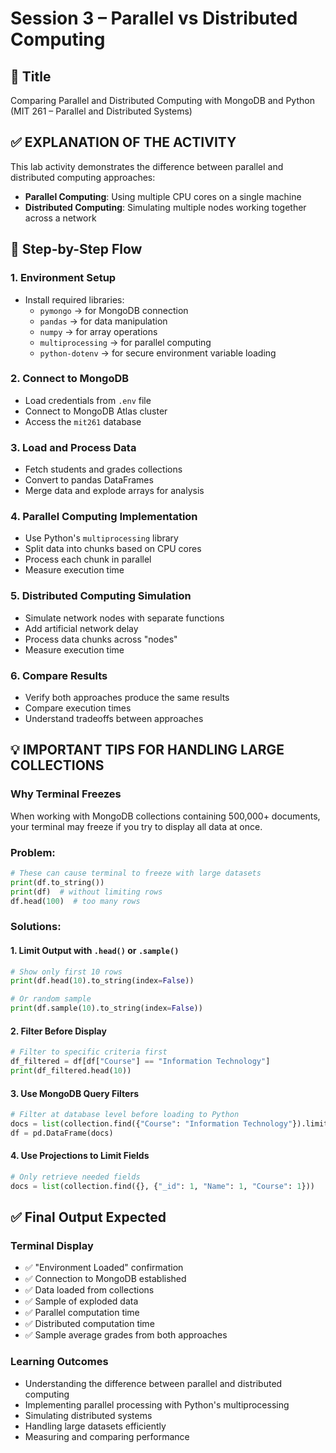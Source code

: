 # Session 3 – Parallel vs Distributed Computing

## 🧪 Title
Comparing Parallel and Distributed Computing with MongoDB and Python
(MIT 261 – Parallel and Distributed Systems)

## ✅ EXPLANATION OF THE ACTIVITY
This lab activity demonstrates the difference between parallel and distributed computing approaches:
- **Parallel Computing**: Using multiple CPU cores on a single machine
- **Distributed Computing**: Simulating multiple nodes working together across a network

## 📝 Step-by-Step Flow

### 1. Environment Setup
- Install required libraries:
  - `pymongo` → for MongoDB connection
  - `pandas` → for data manipulation
  - `numpy` → for array operations
  - `multiprocessing` → for parallel computing
  - `python-dotenv` → for secure environment variable loading

### 2. Connect to MongoDB
- Load credentials from `.env` file
- Connect to MongoDB Atlas cluster
- Access the `mit261` database

### 3. Load and Process Data
- Fetch students and grades collections
- Convert to pandas DataFrames
- Merge data and explode arrays for analysis

### 4. Parallel Computing Implementation
- Use Python's `multiprocessing` library
- Split data into chunks based on CPU cores
- Process each chunk in parallel
- Measure execution time

### 5. Distributed Computing Simulation
- Simulate network nodes with separate functions
- Add artificial network delay
- Process data chunks across "nodes"
- Measure execution time

### 6. Compare Results
- Verify both approaches produce the same results
- Compare execution times
- Understand tradeoffs between approaches

## 💡 IMPORTANT TIPS FOR HANDLING LARGE COLLECTIONS

### Why Terminal Freezes
When working with MongoDB collections containing 500,000+ documents, your terminal may freeze if you try to display all data at once.

### Problem:
```python
# These can cause terminal to freeze with large datasets
print(df.to_string())
print(df)  # without limiting rows
df.head(100)  # too many rows
```

### Solutions:

#### 1. Limit Output with `.head()` or `.sample()`
```python
# Show only first 10 rows
print(df.head(10).to_string(index=False))

# Or random sample
print(df.sample(10).to_string(index=False))
```

#### 2. Filter Before Display
```python
# Filter to specific criteria first
df_filtered = df[df["Course"] == "Information Technology"]
print(df_filtered.head(10))
```

#### 3. Use MongoDB Query Filters
```python
# Filter at database level before loading to Python
docs = list(collection.find({"Course": "Information Technology"}).limit(10))
df = pd.DataFrame(docs)
```

#### 4. Use Projections to Limit Fields
```python
# Only retrieve needed fields
docs = list(collection.find({}, {"_id": 1, "Name": 1, "Course": 1}))
```

## ✅ Final Output Expected

### Terminal Display
- ✅ "Environment Loaded" confirmation
- ✅ Connection to MongoDB established
- ✅ Data loaded from collections
- ✅ Sample of exploded data
- ✅ Parallel computation time
- ✅ Distributed computation time
- ✅ Sample average grades from both approaches

### Learning Outcomes
- Understanding the difference between parallel and distributed computing
- Implementing parallel processing with Python's multiprocessing
- Simulating distributed systems
- Handling large datasets efficiently
- Measuring and comparing performance

